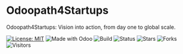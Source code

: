 # Odoopath4Startups

Odoopath4Startups: Vision into action, from day one to global scale.

[![License: MIT](https://img.shields.io/badge/License-MIT-blueviolet?style=for-the-badge&logo=opensourceinitiative&logoColor=white)](https://opensource.org/licenses/MIT)
![Made with Odoo](https://img.shields.io/badge/Made%20with-Odoo-purple?style=for-the-badge&logo=odoo&logoColor=white)
![Build](https://img.shields.io/badge/Build-Passing-brightgreen?style=for-the-badge&logo=githubactions&logoColor=white)
![Status](https://img.shields.io/badge/Status-Active-success?style=for-the-badge&logo=github&logoColor=white)
![Stars](https://img.shields.io/github/stars/shimaaabdelrahman/Odoopath4Startups?style=for-the-badge&logo=github&logoColor=white)
![Forks](https://img.shields.io/github/forks/shimaaabdelrahman/Odoopath4Startups?style=for-the-badge&logo=github&logoColor=white)
![Visitors](https://visitor-badge.laobi.icu/badge?page_id=shimaaabdelrahman.Odoopath4Startups&style=for-the-badge)
